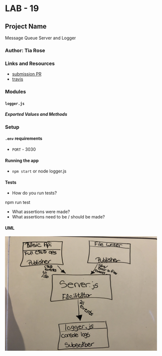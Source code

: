 # LAB - 19

## Project Name
Message Queue Server and Logger

### Author: Tia Rose

### Links and Resources
* [submission PR](http://xyz.com)
* [travis](http://xyz.com)

### Modules
#### `logger.js`
##### Exported Values and Methods

### Setup
#### `.env` requirements
* `PORT` - 3030


#### Running the app
* `npm start` or node logger.js
  
#### Tests
* How do you run tests?

npm run test

* What assertions were made?
* What assertions need to be / should be made?

#### UML
![UML Lab 19](./assets/UML-19.JPG)